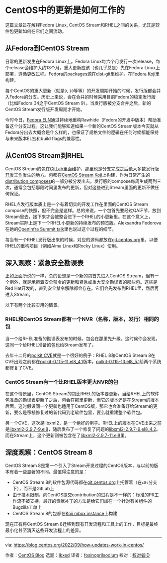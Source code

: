 [#]: subject: "How updates work in CentOS"
[#]: via: "https://blog.centos.org/2022/09/how-updates-work-in-centos/"
[#]: author: "CentOS Blog https://blog.centos.org"
[#]: collector: "lkxed"
[#]: translator: "fosinoprilsodium"
[#]: reviewer: " "
[#]: publisher: " "
[#]: url: " "

CentOS中的更新是如何工作的
======

这篇文章旨在解释Fedora Linux, CentOS Stream和RHEL之间的关系，尤其是软件包更新如何在它们之间流动。

## 从Fedora到CentOS Stream

日常的更新发生在Fedora Linux上。Fedora Linux每六个月发行一次release，每个release会维护大约13个月。重大更新应该（也几乎总是）先在Fedora Linux上部署，遵循[更改过程][1]。Fedora的packages源在[dist-git][2]里维护，在[Fedora Koji][3]里构建。

每个CentOS的重大更新（就是`9`, `10`等等）的开发周期开始的时候，发行版都会并入Fedora的分支。历史上来说，会在合并的时候采用目前Fedora的稳定发行版（比如Fedora 34之于CentOS Stream 9）。当发行版被分支合并之后，新的CentOS Stream发行版开发周期才开始。

今时今日，[Fedora ELN][4]通过持续地重构Rawhide（Fedora的开发中版本）帮助准备这个分支过程。这让我们能够知道如果一个新的CentOS Stream版本今天就从Fedora分出去大概会是什么样的，也保证了规格文件的逻辑在任何时候都能保持与未来版本EL宏和build flags的兼容性。

## 从CentOS Stream到RHEL

CentOS Stream的包在[GitLab][5]里面维护，那里也是分支完成之后绝大多数发行版[开发工作][6]发生的地方。包都在[CentOS Stream Koji][7]上构建，作为日常产生的[distribution composes][8]的一部分被分发出去。发行版的compose每周生成两到三次，通常会包括那段时间里发布的更新，但对这些进到Stream里面的更新不做任何保证。

RHEL点发行版本质上是一个有着切实的开发工作在里面的CentOS Stream compose的快照，但不完全是这样。总的来说，一个包首先要经过QA环节，放到Stream里去，接下来才会被整合进下一个RHEL的小更新里。在这个意义上，Stream实际上是下一个RHEL小更新的持续发布的预览版。Aleksandra Fedorova在她的[OpenInfra Summit talk][9]里也说过这个过程的细节。

每当有一个RHEL发行版出来的时候，对应的源码都放在[git.centos.org][10]里，以便RHEL的重构项目（例如Alma Linux和Rocky Linux）使用。

## 深入观察：紧急安全勘误表

正如上面所说的一样，总的设想是一个新的包首先进入CentOS Stream，但有一个例外，就是承担着安全禁令的更新和紧急或重大安全勘误表的那些包。这些是Red Hat开发的，直到安全禁令解除都会存在。它们会先发布到RHEL里，然后再进入Stream。

以下有两个比较实用的情景。

### RHEL和CentOS Stream都有一个NVR（名称，版本，发行）相同的包

当一个给RHEL准备的勘误表发布的时候，包会在那里先升级。这时候你会发现，这同一个给RHEL准备的包也给Stream发布了。

去年十二月的[polkit CVE][11]就是一个很好的例子：RHEL 8和CentOS Stream 8在CVE出现之前都在[polkit-0.115-11.el8_4.1][12]版本，[polkit-0.115-13.el8_5.1][13]给两个系统都修复了CVE。

### CentOS Stream有一个比RHEL版本更大NVR的包

在这个情景里，CentOS Stream的包比RHEL的版本要更新。当给RHEL上的软件包准备的勘误表更新了之后，包会在那里更新，但它的版本还是在Stream的版本后面。这时假设同一个更新也适用于CentOS版，那它也会准备好给Stream的更新，要么是移植修复过的新代码到老软件包里，要么就重建整个软件包。

另一个CVE，这次是libxml2，是一个绝好的例子。RHEL上的版本在CVE出来之前是[libxml2-2.9.7-9.el8][14]，随后发布了一个修复了问题的[libxml2-2.9.7-9.el8_4.2][15]。而在Stream上，这个更新则被包含在了[libxml2-2.9.7-11.el8][16]里。

## 深度观察：CentOS Stream 8

CentOS Stream 8是第一个引入了Stream开发过程的CentOS版本，与以前的版本有着一些显著的不同。最值得注意的是：

- CentOS Stream 8的软件包源代码都在[git.centos.org][10]上托管着（在`c8s`分支下），而不是GitLab上
- 由于技术限制，向CentOS提交contribution的过程是不一样的：标准的PR工作流不被支持，最好的贡献补丁的方法是给它们加在一个针对有关组件的Bugzilla工单上
- CentOS Stream 8的包都在[Koji mbox instance][17]上构建

现在正有将CentOS Stream 8迁移到现有开发流程和工具上的工作，目标是最终最小化甚至消灭这些开发流程上的差异。

--------------------------------------------------------------------------------

via: https://blog.centos.org/2022/09/how-updates-work-in-centos/

作者：[CentOS Blog][a]
选题：[lkxed][b]
译者：[fosinoprilsodium](https://github.com/fosinoprilsodium)
校对：[校对者ID](https://github.com/校对者ID)

[a]: https://blog.centos.org
[b]: https://github.com/lkxed
[1]: https://docs.fedoraproject.org/en-US/program_management/changes_policy/
[2]: https://src.fedoraproject.org
[3]: https://koji.fedoraproject.org
[4]: https://docs.fedoraproject.org/en-US/eln/
[5]: https://gitlab.com/redhat/centos-stream/rpms
[6]: https://gitlab.com/groups/redhat/centos-stream/rpms/-/merge_requests
[7]: https://kojihub.stream.centos.org
[8]: https://composes.stream.centos.org/
[9]: https://www.youtube.com/watch?v=yf1wO5Iu8uY
[10]: http://git.centos.org
[11]: https://koji.mbox.centos.org/koji/buildinfo?buildID=17891
[12]: https://koji.mbox.centos.org/koji/buildinfo?buildID=20924
[13]: https://cve.mitre.org/cgi-bin/cvename.cgi?name=CVE-2021-3541
[14]: https://koji.mbox.centos.org/koji/buildinfo?buildID=14132
[15]: https://koji.mbox.centos.org/koji/buildinfo?buildID=18244
[16]: https://koji.mbox.centos.org/koji/buildinfo?buildID=17568
[17]: https://koji.mbox.centos.org
